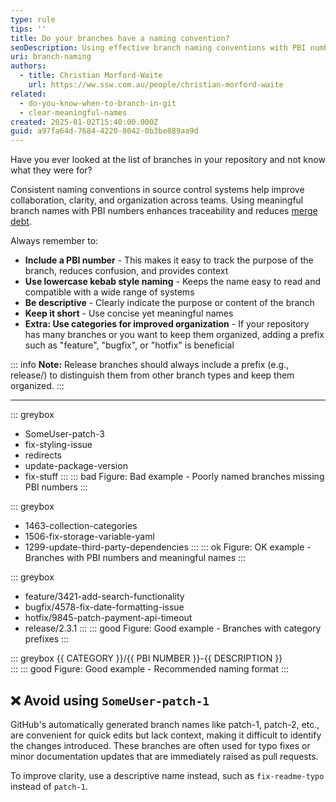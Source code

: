 ```yaml
---
type: rule
tips: ''
title: Do your branches have a naming convention?
seoDescription: Using effective branch naming conventions with PBI numbers, descriptive names, and structured formats to enhance collaboration and traceability.
uri: branch-naming
authors:
  - title: Christian Morford-Waite
    url: https://ww.ssw.com.au/people/christian-morford-waite
related:
  - do-you-know-when-to-branch-in-git
  - clear-meaningful-names
created: 2025-01-02T15:40:00.000Z
guid: a97fa64d-7684-4220-8042-0b3be889aa9d
---
```


Have you ever looked at the list of branches in your repository and not know what they were for?

Consistent naming conventions in source control systems help improve collaboration, clarity, and organization across teams. Using meaningful branch names with PBI numbers enhances traceability and reduces [merge debt](/merge-debt).

<!--endintro-->

Always remember to:

* **Include a PBI number** - This makes it easy to track the purpose of the branch, reduces confusion, and provides context
* **Use lowercase kebab style naming** - Keeps the name easy to read and compatible with a wide range of systems
* **Be descriptive** - Clearly indicate the purpose or content of the branch
* **Keep it short** - Use concise yet meaningful names
* **Extra: Use categories for improved organization** - If your repository has many branches or you want to keep them organized, adding a prefix such as "feature", "bugfix", or "hotfix" is beneficial

::: info
**Note:** Release branches should always include a prefix (e.g., release/) to distinguish them from other branch types and keep them organized.
:::

---

::: greybox

* SomeUser-patch-3
* fix-styling-issue
* redirects
* update-package-version
* fix-stuff
  :::
  ::: bad
  Figure: Bad example - Poorly named branches missing PBI numbers
  :::

::: greybox

* 1463-collection-categories
* 1506-fix-storage-variable-yaml
* 1299-update-third-party-dependencies
  :::
  ::: ok
  Figure: OK example - Branches with PBI numbers and meaningful names
  :::

::: greybox

* feature/3421-add-search-functionality
* bugfix/4578-fix-date-formatting-issue
* hotfix/9845-patch-payment-api-timeout
* release/2.3.1
  :::
  ::: good
  Figure: Good example - Branches with category prefixes
  :::

::: greybox
{{ CATEGORY }}/{{ PBI NUMBER }}-{{ DESCRIPTION }}  
:::
::: good
Figure: Good example - Recommended naming format
:::

## ❌ Avoid using `SomeUser-patch-1`

GitHub's automatically generated branch names like patch-1, patch-2, etc., are convenient for quick edits but lack context, making it difficult to identify the changes introduced. These branches are often used for typo fixes or minor documentation updates that are immediately raised as pull requests.

To improve clarity, use a descriptive name instead, such as `fix-readme-typo` instead of `patch-1`.
